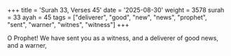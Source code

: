 +++
title = 'Surah 33, Verses 45'
date = '2025-08-30'
weight = 3578
surah = 33
ayah = 45
tags = ["deliverer", "good", "new", "news", "prophet", "sent", "warner", "witnes", "witness"]
+++

O Prophet! We have sent you as a witness, and a deliverer of good news, and a warner,